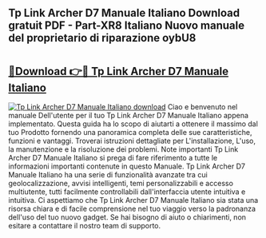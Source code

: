 ## Tp Link Archer D7 Manuale Italiano Download gratuit PDF - Part-XR8 Italiano Nuovo manuale del proprietario di riparazione oybU8

# <h2><a href="http://dffppk.blite.top/?on=Tp+Link+Archer+D7+Manuale+Italiano">🔗Download 👉🔴 Tp Link Archer D7 Manuale Italiano</a></h2>

[![Tp Link Archer D7 Manuale Italiano download](https://i.imgur.com/lujVjoI.png)](http://dffppk.blite.top/?on=Tp+Link+Archer+D7+Manuale+Italiano)
Ciao e benvenuto nel manuale Dell'utente per il tuo Tp Link Archer D7 Manuale Italiano appena implementato. Questa guida ha lo scopo di aiutarti a ottenere il massimo dal tuo Prodotto fornendo una panoramica completa delle sue caratteristiche, funzioni e vantaggi. Troverai istruzioni dettagliate per L'installazione, L'uso, la manutenzione e la risoluzione dei problemi. Note importanti Tp Link Archer D7 Manuale Italiano si prega di fare riferimento a tutte le informazioni importanti contenute in questo Manuale. Tp Link Archer D7 Manuale Italiano ha una serie di funzionalità avanzate tra cui geolocalizzazione, avvisi intelligenti, temi personalizzabili e accesso multiutente, tutti facilmente controllabili dall'interfaccia utente intuitiva e intuitiva. Ci aspettiamo che Tp Link Archer D7 Manuale Italiano sia stata una risorsa chiara e di facile comprensione nel tuo viaggio verso la padronanza dell'uso del tuo nuovo gadget. Se hai bisogno di aiuto o chiarimenti, non esitare a contattare il nostro team di supporto.
